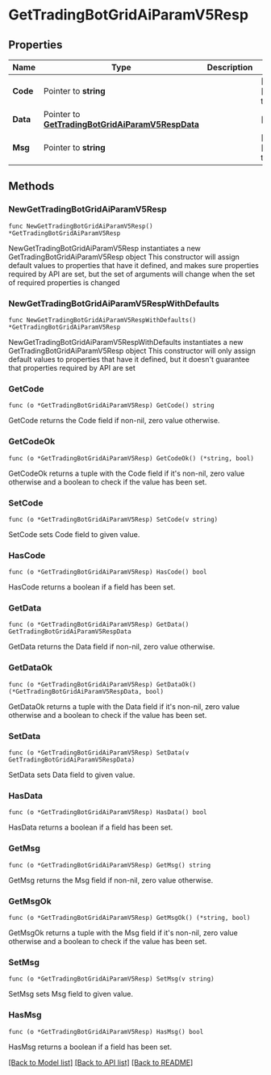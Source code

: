 # GetTradingBotGridAiParamV5Resp

## Properties

Name | Type | Description | Notes
------------ | ------------- | ------------- | -------------
**Code** | Pointer to **string** |  | [optional] [default to ""]
**Data** | Pointer to [**GetTradingBotGridAiParamV5RespData**](GetTradingBotGridAiParamV5RespData.md) |  | [optional] 
**Msg** | Pointer to **string** |  | [optional] [default to ""]

## Methods

### NewGetTradingBotGridAiParamV5Resp

`func NewGetTradingBotGridAiParamV5Resp() *GetTradingBotGridAiParamV5Resp`

NewGetTradingBotGridAiParamV5Resp instantiates a new GetTradingBotGridAiParamV5Resp object
This constructor will assign default values to properties that have it defined,
and makes sure properties required by API are set, but the set of arguments
will change when the set of required properties is changed

### NewGetTradingBotGridAiParamV5RespWithDefaults

`func NewGetTradingBotGridAiParamV5RespWithDefaults() *GetTradingBotGridAiParamV5Resp`

NewGetTradingBotGridAiParamV5RespWithDefaults instantiates a new GetTradingBotGridAiParamV5Resp object
This constructor will only assign default values to properties that have it defined,
but it doesn't guarantee that properties required by API are set

### GetCode

`func (o *GetTradingBotGridAiParamV5Resp) GetCode() string`

GetCode returns the Code field if non-nil, zero value otherwise.

### GetCodeOk

`func (o *GetTradingBotGridAiParamV5Resp) GetCodeOk() (*string, bool)`

GetCodeOk returns a tuple with the Code field if it's non-nil, zero value otherwise
and a boolean to check if the value has been set.

### SetCode

`func (o *GetTradingBotGridAiParamV5Resp) SetCode(v string)`

SetCode sets Code field to given value.

### HasCode

`func (o *GetTradingBotGridAiParamV5Resp) HasCode() bool`

HasCode returns a boolean if a field has been set.

### GetData

`func (o *GetTradingBotGridAiParamV5Resp) GetData() GetTradingBotGridAiParamV5RespData`

GetData returns the Data field if non-nil, zero value otherwise.

### GetDataOk

`func (o *GetTradingBotGridAiParamV5Resp) GetDataOk() (*GetTradingBotGridAiParamV5RespData, bool)`

GetDataOk returns a tuple with the Data field if it's non-nil, zero value otherwise
and a boolean to check if the value has been set.

### SetData

`func (o *GetTradingBotGridAiParamV5Resp) SetData(v GetTradingBotGridAiParamV5RespData)`

SetData sets Data field to given value.

### HasData

`func (o *GetTradingBotGridAiParamV5Resp) HasData() bool`

HasData returns a boolean if a field has been set.

### GetMsg

`func (o *GetTradingBotGridAiParamV5Resp) GetMsg() string`

GetMsg returns the Msg field if non-nil, zero value otherwise.

### GetMsgOk

`func (o *GetTradingBotGridAiParamV5Resp) GetMsgOk() (*string, bool)`

GetMsgOk returns a tuple with the Msg field if it's non-nil, zero value otherwise
and a boolean to check if the value has been set.

### SetMsg

`func (o *GetTradingBotGridAiParamV5Resp) SetMsg(v string)`

SetMsg sets Msg field to given value.

### HasMsg

`func (o *GetTradingBotGridAiParamV5Resp) HasMsg() bool`

HasMsg returns a boolean if a field has been set.


[[Back to Model list]](../README.md#documentation-for-models) [[Back to API list]](../README.md#documentation-for-api-endpoints) [[Back to README]](../README.md)


